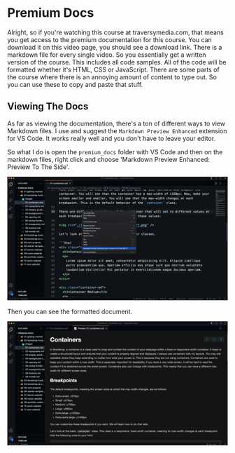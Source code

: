 # Premium Docs

Alright, so if you're watching this course at traversymedia.com, that means you get access to the premium documentation for this course. You can download it on this video page, you should see a download link. There is a markdown file for every single video. So you essentially get a written version of the course. This includes all code samples. All of the code will be formatted whether it's HTML, CSS or JavaScript. There are some parts of the course where there is an annoying amount of content to type out. So you can use these to copy and paste that stuff.

## Viewing The Docs

As far as viewing the documentation, there's a ton of different ways to view Markdown files. I use and suggest the `Markdown Preview Enhanced` extension for VS Code. It works really well and you don't have to leave your editor. 

So what I do is open the `premium_docs` folder with VS Code and then on the markdown files, right click and choose 'Markdown Preview Enhanced: Preview To The Side'.

<img src="images/preview1.png" alt="" />

Then you can see the formatted document.

<img src="images/preview2.png" alt="" />



